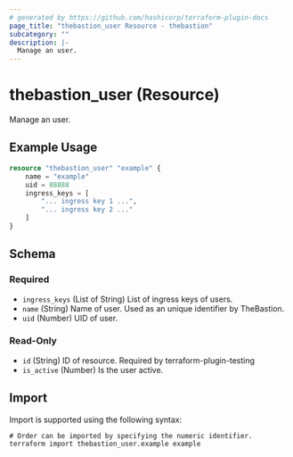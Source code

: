 ```yaml
---
# generated by https://github.com/hashicorp/terraform-plugin-docs
page_title: "thebastion_user Resource - thebastion"
subcategory: ""
description: |-
  Manage an user.
---
```


# thebastion_user (Resource)

Manage an user.

## Example Usage

```terraform
resource "thebastion_user" "example" {
    name = "example"
    uid = 88888
    ingress_keys = [
        "... ingress key 1 ...",
        "... ingress key 2 ..."
    ]
}
```

<!-- schema generated by tfplugindocs -->
## Schema

### Required

- `ingress_keys` (List of String) List of ingress keys of users.
- `name` (String) Name of user. Used as an unique identifier by TheBastion.
- `uid` (Number) UID of user.

### Read-Only

- `id` (String) ID of resource. Required by terraform-plugin-testing
- `is_active` (Number) Is the user active.

## Import

Import is supported using the following syntax:

```shell
# Order can be imported by specifying the numeric identifier.
terraform import thebastion_user.example example
```
